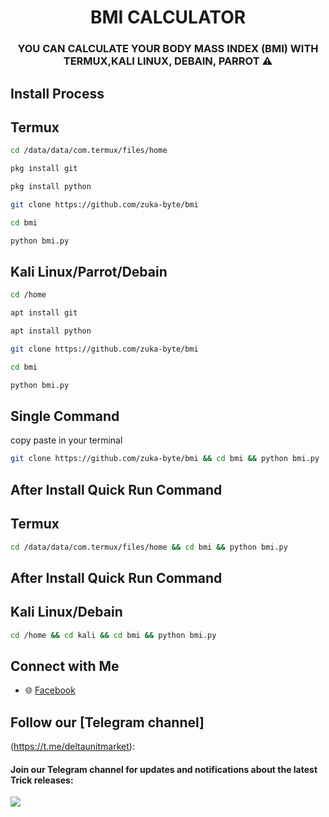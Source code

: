 <div align="center">
  <h1 align="center">BMI CALCULATOR</h1>
  <h3>YOU CAN CALCULATE YOUR BODY MASS INDEX (BMI) WITH TERMUX,KALI LINUX, DEBAIN, PARROT ⚠</h4>
</div>

## Install Process
## Termux
```bash
cd /data/data/com.termux/files/home
```
```bash
pkg install git
```
```bash
pkg install python
```
```bash
git clone https://github.com/zuka-byte/bmi
```
```bash
cd bmi
```
```bash
python bmi.py
```
## Kali Linux/Parrot/Debain
```bash
cd /home
```
```bash
apt install git
```
```bash
apt install python
```
```bash
git clone https://github.com/zuka-byte/bmi
```
```bash
cd bmi
```
```bash
python bmi.py
```
## Single Command
copy paste in your terminal
```bash
git clone https://github.com/zuka-byte/bmi && cd bmi && python bmi.py
```
## After Install Quick Run Command 
## Termux
```bash
cd /data/data/com.termux/files/home && cd bmi && python bmi.py
```
## After Install Quick Run Command 
## Kali Linux/Debain
```bash
cd /home && cd kali && cd bmi && python bmi.py
```
## Connect with Me  

- 🌐 [Facebook](https://facebook.com/zukazuboraj)        

## Follow our [Telegram channel]
(https://t.me/deltaunitmarket):
#### Join our Telegram channel for updates and notifications about the latest Trick releases:
<a href="https://t.me/deltaunitmarket">
  <img src="https:cdg.shields.io/badge/TeTelegram-A5E0?style=for-the-badge&logo=telegram&logoColor=white">
</a>


